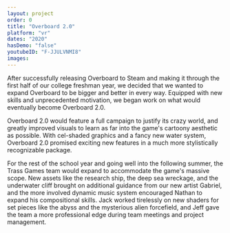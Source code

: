 ```yaml
---
layout: project
order: 0
title: "Overboard 2.0"
platform: "vr"
dates: "2020"
hasDemo: "false"
youtubeID: "F-JJULVNMI8"
images:
---
```

After successfully releasing Overboard to Steam and making it through the first half of our college freshman year, we decided that we wanted to expand Overboard to be bigger and better in every way. Equipped with new skills and unprecedented motivation, we began work on what would eventually become Overboard 2.0.

Overboard 2.0 would feature a full campaign to justify its crazy world, and greatly improved visuals to learn as far into the game's cartoony aesthetic as possible. With cel-shaded graphics and a fancy new water system, Overboard 2.0 promised exciting new features in a much more stylistically recognizable package.

For the rest of the school year and going well into the following summer, the Trass Games team would expand to accommodate the game's massive scope. New assets like the research ship, the deep sea wreckage, and the underwater cliff brought on additional guidance from our new artist Gabriel, and the more involved dynamic music system encouraged Nathan to expand his compositional skills. Jack worked tirelessly on new shaders for set pieces like the abyss and the mysterious alien forcefield, and Jeff gave the team a more professional edge during team meetings and project management.
